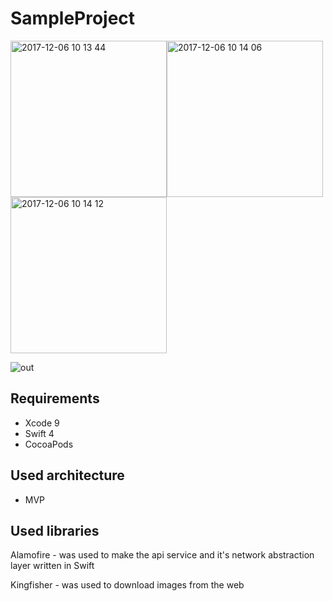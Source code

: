 SampleProject
=============

<img width="250" alt="2017-12-06 10 13 44" src="https://user-images.githubusercontent.com/20268356/33668727-8eab52b4-da6e-11e7-9104-6ace430d674d.png"><img width="250" alt="2017-12-06 10 14 06" src="https://user-images.githubusercontent.com/20268356/33668729-8eb7d8f4-da6e-11e7-8b37-8996b7869a17.png"><img width="250" alt="2017-12-06 10 14 12" src="https://user-images.githubusercontent.com/20268356/33668730-8ec31674-da6e-11e7-97dd-eb2a1c95d423.png">

![out](https://user-images.githubusercontent.com/20268356/33679376-97f9a924-da8c-11e7-8f9d-356b48a62be5.gif)

Requirements
------------
- Xcode 9
- Swift 4
- CocoaPods


Used architecture
-----------------
- MVP


Used libraries
--------------
Alamofire - was used to make the api service and it's network abstraction layer written in Swift

Kingfisher - was used to download images from the web
